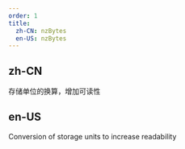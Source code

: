 ```yaml
---
order: 1
title:
  zh-CN: nzBytes
  en-US: nzBytes
---
```


## zh-CN

存储单位的换算，增加可读性

## en-US

Conversion of storage units to increase readability

